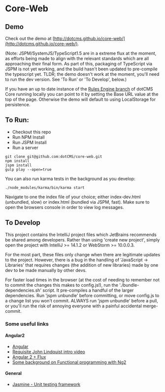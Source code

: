 # Core-Web

## Demo

Check out the demo at [http://dotcms.github.io/core-web/](http://dotcms.github.io/core-web/). 

(Note: JSPM/SystemJS/TypeScript1.5 are in a extreme flux at the moment, as efforts being made to align with the 
relevant standards which are all approaching their final form. As part of this, packaging of TypeScript via JSPM is not
yet working, and the build hasn't been updated to pre-compile the typescript yet. TLDR; the demo doesn't work at the 
moment, you'll need to run the dev version. See 'To Run' or 'To Develop', below.)

If you have an up to date instance of the [Rules Engine branch](https://github.com/dotCMS/core/tree/issue-7391-rules-engine) 
of dotCMS Core  running locally you can point to it by setting the Base URL value at the top of the page. 
Otherwise the demo will default to using LocalStorage for persistence.


## To Run:

  * Checkout this repo
  * Run NPM Install
  * Run JSPM Install
  * Run a server
  
```Shell
git clone git@github.com:dotCMS/core-web.git
npm install
jspm install
gulp play --open=true
```

You can also run karma tests in the background as you develop:

```
./node_modules/karma/bin/karma start
```

Navigate to one the index file of your choice; either index-dev.html (unbundled, slow) or index.html (bundled via JSPM, fast). Make sure to open the browsers console
in order to view log messages.

## To Develop

This project contains the IntelliJ project files which JetBrains recommends be shared among developers. Rather than using 'create new project', simply open
 the project with IntelliJ >= 14.1.2 or WebStorm >= 10.0.0.3.

For the most part, these files only change when there are legitimate updates to the project. However, there is a bug in the handling of 
'JavaScript -> Libraries' that requires changes (the addition of new libraries) made by one dev to be made manually by other devs.

For faster load times in the browser (at the cost of needing to remember not to commit the changes this makes to config.js!), 
run the './bundle-dependencies.sh' script. It pre-compiles a handful of the larger dependencies. Run 'jspm unbundle' before committing, or move config.js 
to a change list you won't commit. ALWAYS run 'jspm unbundle' before a pull, or you'll run the risk of annoying everyone with a painful accidental merge-commit. 
 
### Some useful links

#### Angular2
  * [Angular](https://angular.io/)
  * [Requisite John Lindquist intro video](https://egghead.io/lessons/angularjs-angular-2-template-syntax)
  * [Angular 2 + Flux](http://victorsavkin.com/post/99998937651/building-angular-apps-using-flux-architecture)
  * [Some background on Functional programming with Ng2](http://victorsavkin.com/post/108837493941/better-support-for-functional-programming-in)
  
  
#### General
  * [Jasmine - Unit testing framework](http://jasmine.github.io/2.2/introduction.html)

  

